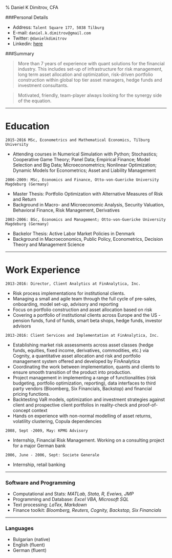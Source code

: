 % Daniel K Dimitrov, CFA

###Personal Details
+ Address: `Talent Square 177, 5038 Tilburg`                 
+ E-mail: `daniel.k.dimitrov@gmail.com`
+ Twitter: `@danielkdimitrov`
+ Linkedin: [here][]

[here]: https://bg.linkedin.com/in/daniel-dimitrov-cfa-00125a26

###Summary
> More than 7 years of experience with quant solutions for the financial industry. 
This includes set-up of  infrastructure for risk management, long term asset allocation and 
optimization, risk-driven portfolio  construction within global top tier asset managers, 
hedge funds and investment consultants.

> Motivated, friendly, team-player always looking for the synergy side of the equation.

----------

Education
===============

`2015-2016 MSc, Econometrics and Mathematical Economics, Tilburg University`

+ Attending courses in Numerical Simulation with Python; Stochastics; Cooperative Game Theory; Panel Data; Empirical Finance; Model Selection and Big Data; Microeconometrics; Nonlinear Optimization; Dynamic Models for Econometrics; Asset and Liability Management

`2006-2009: MSc, Economics and Finance, Otto-von-Guericke University Magdeburg (Germany)`
    
+ Master Thesis: Portfolio Optimization with Alternative Measures of Risk and Return
+ Background in Macro- and Microeconomic Analysis, Security Valuation, Behavioral Finance, Risk Management, Derivatives
    
`2003-2006: BSc, Economics and Management; Otto-von-Guericke University Magdeburg (Germany)`
    
+ Backelor Thesis: Active Labor Market Policies in Denmark
+ Background in Macroeconomics, Public Policy, Econometrics, Decision Theory and Management Science

----------

Work Experience
================
`2013-2016: Director, Client Analytics at FinAnalytica, Inc.`

* Risk process implementations for institutional clients. 
* Managing a small and agile team through the full cycle of pre-sales, onboarding, model set-up, advisory and reporting
* Focus on portfolio construction and asset allocation based on risk
* Covering a portfolio of institutional clients across Europe and the US - 
pension funds, fund of funds, smart beta shops, hedge funds, investor advisors

`2013-2016: Client Services and Implementation at FinAnalytica, Inc.`

* Establishing market risk assessments across asset classes (hedge funds, equities, 
fixed income, derivatives, commodities, etc.) via Cognity, a quantitative  asset allocation and risk and portfolio management system offered and developed by FinAnalytica
* Coordinating the work between implementation, quants and clients to ensure smooth 
transition of the product into production.
* Project management in implementing a range of functionalities (risk budgeting, 
portfolio optimization, reporting), data interfaces to third party vendors (Bloomberg, 
Six Financials, Backstop) and financial pricing functions. 
* Backtesting VaR models, optimization and investment strategies against client and 
prospective client portfolios in reality-check and proof-of-concept context
* Hands on experience with non-normal modelling of asset returns, volatility clustering, 
Copula dependencies

`2008, Sept -2009, May: KPMG Advisory`

* Internship, Financial Risk Management. Working on a consulting project for a major German bank

`2006, June - 2006, Sept: Societe Generale`

* Internship, retail banking 

----------

### Software and Programming
+ Computational and Stats: *MATLab, Stata, R, Eveiws, JMP*
+ Programming and Database: *Excel VBA, Microsoft SQL*
+ Text processing: *LaTex, Markdown*
+ Finance toolkit: *Bloomberg, Reuters, Cognity, Backstop, Six Financials*

----------

### Languages
+ Bulgarian (native)
+ English (fluent)
+ German (fluent)
